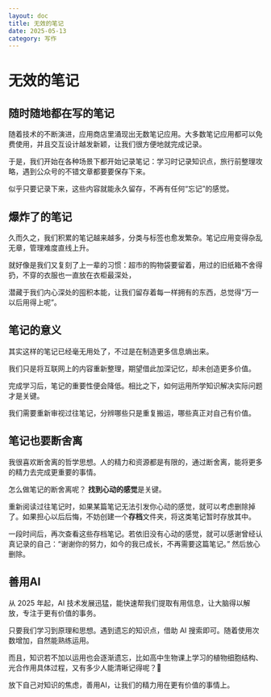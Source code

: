 ```yaml
---
layout: doc
title: 无效的笔记
date: 2025-05-13
category: 写作
---
```


# 无效的笔记

## 随时随地都在写的笔记

随着技术的不断演进，应用商店里涌现出无数笔记应用。大多数笔记应用都可以免费使用，并且交互设计越发新颖，让我们很方便地就完成记录。

于是，我们开始在各种场景下都开始记录笔记：学习时记录知识点，旅行前整理攻略，遇到公众号的不错文章都要要保存下来。

似乎只要记录下来，这些内容就能永久留存，不再有任何“忘记”的感觉。

## 爆炸了的笔记 

久而久之，我们积累的笔记越来越多，分类与标签也愈发繁杂。笔记应用变得杂乱无章，管理难度直线上升。

就好像是我们又复刻了上一辈的习惯：超市的购物袋要留着，用过的旧纸箱不舍得扔，不穿的衣服也一直放在衣柜最深处，

潜藏于我们内心深处的囤积本能，让我们留存着每一样拥有的东西，总觉得“万一以后用得上呢”。 

## 笔记的意义

其实这样的笔记已经毫无用处了，不过是在制造更多信息熵出来。

我们只是将互联网上的内容重新整理，期望借此加深记忆，却未创造更多价值。

完成学习后，笔记的重要性便会降低。相比之下，如何运用所学知识解决实际问题才是关键。

我们需要重新审视过往笔记，分辨哪些只是重复搬运，哪些真正对自己有价值。

## 笔记也要断舍离

我很喜欢断舍离的哲学思想。人的精力和资源都是有限的，通过断舍离，能将更多的精力去完成更重要的事情。

怎么做笔记的断舍离呢？ **找到心动的感觉**是关键。

重新阅读过往笔记时，如果某篇笔记无法引发你心动的感觉，就可以考虑删除掉了。如果担心以后后悔，不妨创建一个**存档**文件夹，将这类笔记暂时存放其中。

一段时间后，再次查看这些存档笔记。若依旧没有心动的感觉，就可以感谢曾经认真记录的自己：“谢谢你的努力，如今的我已成长，不再需要这篇笔记。” 然后放心删除。

## 善用AI

从 2025 年起，AI 技术发展迅猛，能快速帮我们提取有用信息，让大脑得以解放，专注于更有价值的事务。

只要我们学习到原理和思想。遇到遗忘的知识点，借助 AI 搜索即可。随着使用次数增加，自然能熟练运用。

而且，知识若不加以运用也会逐渐遗忘，比如高中生物课上学习的植物细胞结构、光合作用具体过程，又有多少人能清晰记得呢？🥱

放下自己对知识的焦虑，善用AI，让我们的精力用在更有价值的事情上。




